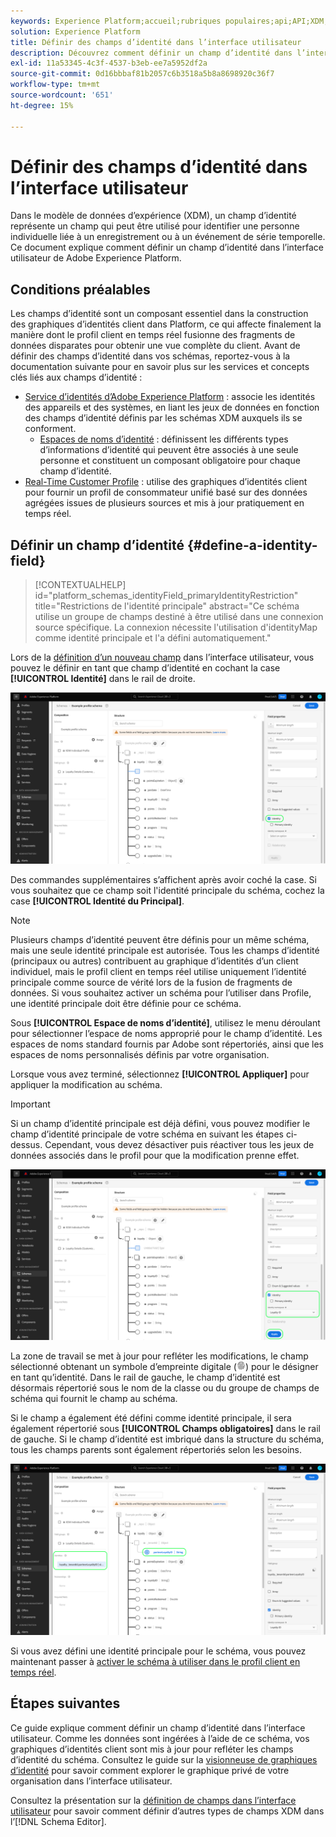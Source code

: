 ```yaml
---
keywords: Experience Platform;accueil;rubriques populaires;api;API;XDM;système XDM;modèle de données d’expérience;modèle de données;interface utilisateur;espace de travail;identité;champ;
solution: Experience Platform
title: Définir des champs d’identité dans l’interface utilisateur
description: Découvrez comment définir un champ d’identité dans l’interface utilisateur Experience Platform.
exl-id: 11a53345-4c3f-4537-b3eb-ee7a5952df2a
source-git-commit: 0d16bbbaf81b2057c6b3518a5b8a8698920c36f7
workflow-type: tm+mt
source-wordcount: '651'
ht-degree: 15%

---
```


# Définir des champs d’identité dans l’interface utilisateur

Dans le modèle de données d’expérience (XDM), un champ d’identité représente un champ qui peut être utilisé pour identifier une personne individuelle liée à un enregistrement ou à un événement de série temporelle. Ce document explique comment définir un champ d’identité dans l’interface utilisateur de Adobe Experience Platform.

## Conditions préalables

Les champs d’identité sont un composant essentiel dans la construction des graphiques d’identités client dans Platform, ce qui affecte finalement la manière dont le profil client en temps réel fusionne des fragments de données disparates pour obtenir une vue complète du client. Avant de définir des champs d’identité dans vos schémas, reportez-vous à la documentation suivante pour en savoir plus sur les services et concepts clés liés aux champs d’identité :

* [Service d’identités d’Adobe Experience Platform](../../../identity-service/home.md) : associe les identités des appareils et des systèmes, en liant les jeux de données en fonction des champs d’identité définis par les schémas XDM auxquels ils se conforment.
   * [Espaces de noms d’identité](../../../identity-service/features/namespaces.md) : définissent les différents types d’informations d’identité qui peuvent être associés à une seule personne et constituent un composant obligatoire pour chaque champ d’identité.
* [Real-Time Customer Profile](../../../profile/home.md) : utilise des graphiques d’identités client pour fournir un profil de consommateur unifié basé sur des données agrégées issues de plusieurs sources et mis à jour pratiquement en temps réel.

## Définir un champ d’identité {#define-a-identity-field}

>[!CONTEXTUALHELP]
>id="platform_schemas_identityField_primaryIdentityRestriction"
>title="Restrictions de l&#39;identité principale"
>abstract="Ce schéma utilise un groupe de champs destiné à être utilisé dans une connexion source spécifique. La connexion nécessite l&#39;utilisation d&#39;identityMap comme identité principale et l&#39;a défini automatiquement."

Lors de la [définition d’un nouveau champ](./overview.md#define) dans l’interface utilisateur, vous pouvez le définir en tant que champ d’identité en cochant la case **[!UICONTROL Identité]** dans le rail de droite.

![](../../images/ui/fields/special/identity.png)

Des commandes supplémentaires s’affichent après avoir coché la case. Si vous souhaitez que ce champ soit l&#39;identité principale du schéma, cochez la case **[!UICONTROL Identité du Principal]**.

>[!NOTE]
>
>Plusieurs champs d’identité peuvent être définis pour un même schéma, mais une seule identité principale est autorisée. Tous les champs d’identité (principaux ou autres) contribuent au graphique d’identités d’un client individuel, mais le profil client en temps réel utilise uniquement l’identité principale comme source de vérité lors de la fusion de fragments de données. Si vous souhaitez activer un schéma pour l’utiliser dans Profile, une identité principale doit être définie pour ce schéma.

Sous **[!UICONTROL Espace de noms d’identité]**, utilisez le menu déroulant pour sélectionner l’espace de noms approprié pour le champ d’identité. Les espaces de noms standard fournis par Adobe sont répertoriés, ainsi que les espaces de noms personnalisés définis par votre organisation.

Lorsque vous avez terminé, sélectionnez **[!UICONTROL Appliquer]** pour appliquer la modification au schéma.

>[!IMPORTANT]
>
>Si un champ d’identité principale est déjà défini, vous pouvez modifier le champ d’identité principale de votre schéma en suivant les étapes ci-dessus. Cependant, vous devez désactiver puis réactiver tous les jeux de données associés dans le profil pour que la modification prenne effet.

![](../../images/ui/fields/special/identity-config.png)

La zone de travail se met à jour pour refléter les modifications, le champ sélectionné obtenant un symbole d’empreinte digitale (![](/help/images/icons/identity-service.png)) pour le désigner en tant qu’identité. Dans le rail de gauche, le champ d’identité est désormais répertorié sous le nom de la classe ou du groupe de champs de schéma qui fournit le champ au schéma.

Si le champ a également été défini comme identité principale, il sera également répertorié sous **[!UICONTROL Champs obligatoires]** dans le rail de gauche. Si le champ d’identité est imbriqué dans la structure du schéma, tous les champs parents sont également répertoriés selon les besoins.

![](../../images/ui/fields/special/identity-applied.png)

Si vous avez défini une identité principale pour le schéma, vous pouvez maintenant passer à [activer le schéma à utiliser dans le profil client en temps réel](../resources/schemas.md#profile).

## Étapes suivantes

Ce guide explique comment définir un champ d’identité dans l’interface utilisateur. Comme les données sont ingérées à l’aide de ce schéma, vos graphiques d’identités client sont mis à jour pour refléter les champs d’identité du schéma. Consultez le guide sur la [visionneuse de graphiques d’identité](../../../identity-service/features/identity-graph-viewer.md) pour savoir comment explorer le graphique privé de votre organisation dans l’interface utilisateur.

Consultez la présentation sur la [définition de champs dans l’interface utilisateur](./overview.md#special) pour savoir comment définir d’autres types de champs XDM dans l’[!DNL Schema Editor].

